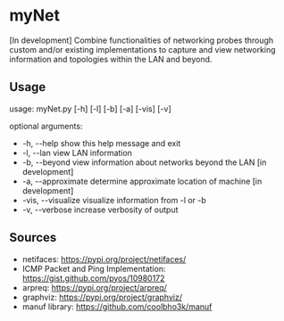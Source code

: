 # myNet
[In development] Combine functionalities of networking probes through custom and/or existing implementations to capture and view networking information and topologies within the LAN and beyond.

## Usage
usage: myNet.py [-h] [-l] [-b] [-a] [-vis] [-v]

optional arguments:
- -h, --help         show this help message and exit
- -l, --lan          view LAN information
- -b, --beyond       view information about networks beyond the LAN [in development]
- -a, --approximate  determine approximate location of machine [in development]
- -vis, --visualize  visualize information from -l or -b
- -v, --verbose      increase verbosity of output

## Sources
- netifaces: https://pypi.org/project/netifaces/
- ICMP Packet and Ping Implementation: https://gist.github.com/pyos/10980172
- arpreq: https://pypi.org/project/arpreq/
- graphviz: https://pypi.org/project/graphviz/
- manuf library: https://github.com/coolbho3k/manuf